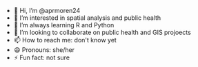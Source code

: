 - 👋 Hi, I’m @aprmoren24
- 👀 I’m interested in spatial analysis and public health
- 🌱 I’m always learning R and Python
- 💞️ I’m looking to collaborate on public health and GIS projoects
- 📫 How to reach me: don't know yet 
- 😄 Pronouns: she/her
- ⚡ Fun fact: not sure

<!---
aprmoren-dph/aprmoren-dph is a ✨ special ✨ repository because its `README.md` (this file) appears on your GitHub profile.
You can click the Preview link to take a look at your changes.
--->
